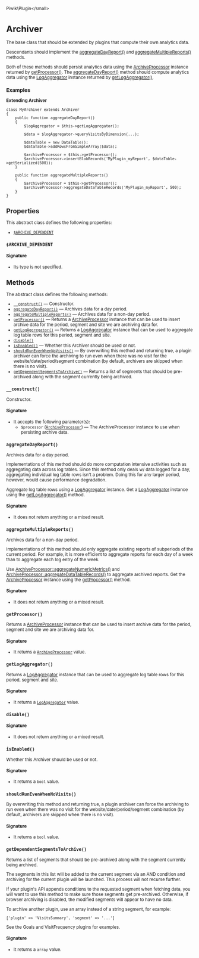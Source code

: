 <small>Piwik\Plugin\</small>

Archiver
========

The base class that should be extended by plugins that compute their own analytics data.

Descendants should implement the [aggregateDayReport()](/api-reference/Piwik/Plugin/Archiver#aggregatedayreport) and [aggregateMultipleReports()](/api-reference/Piwik/Plugin/Archiver#aggregatemultiplereports)
methods.

Both of these methods should persist analytics data using the [ArchiveProcessor](/api-reference/Piwik/ArchiveProcessor)
instance returned by [getProcessor()](/api-reference/Piwik/Plugin/Archiver#getprocessor). The [aggregateDayReport()](/api-reference/Piwik/Plugin/Archiver#aggregatedayreport) method should
compute analytics data using the [LogAggregator](/api-reference/Piwik/DataAccess/LogAggregator) instance
returned by [getLogAggregator()](/api-reference/Piwik/Plugin/Archiver#getlogaggregator).

### Examples

**Extending Archiver**

    class MyArchiver extends Archiver
    {
        public function aggregateDayReport()
        {
            $logAggregator = $this->getLogAggregator();

            $data = $logAggregator->queryVisitsByDimension(...);

            $dataTable = new DataTable();
            $dataTable->addRowsFromSimpleArray($data);

            $archiveProcessor = $this->getProcessor();
            $archiveProcessor->insertBlobRecords('MyPlugin_myReport', $dataTable->getSerialized(500));
        }

        public function aggregateMultipleReports()
        {
            $archiveProcessor = $this->getProcessor();
            $archiveProcessor->aggregateDataTableRecords('MyPlugin_myReport', 500);
        }
    }

Properties
----------

This abstract class defines the following properties:

- [`$ARCHIVE_DEPENDENT`](#$archive_dependent)

<a name="$archive_dependent" id="$archive_dependent"></a>
<a name="ARCHIVE_DEPENDENT" id="ARCHIVE_DEPENDENT"></a>
### `$ARCHIVE_DEPENDENT`

#### Signature

- Its type is not specified.


Methods
-------

The abstract class defines the following methods:

- [`__construct()`](#__construct) &mdash; Constructor.
- [`aggregateDayReport()`](#aggregatedayreport) &mdash; Archives data for a day period.
- [`aggregateMultipleReports()`](#aggregatemultiplereports) &mdash; Archives data for a non-day period.
- [`getProcessor()`](#getprocessor) &mdash; Returns a [ArchiveProcessor](/api-reference/Piwik/ArchiveProcessor) instance that can be used to insert archive data for the period, segment and site we are archiving data for.
- [`getLogAggregator()`](#getlogaggregator) &mdash; Returns a [LogAggregator](/api-reference/Piwik/DataAccess/LogAggregator) instance that can be used to aggregate log table rows for this period, segment and site.
- [`disable()`](#disable)
- [`isEnabled()`](#isenabled) &mdash; Whether this Archiver should be used or not.
- [`shouldRunEvenWhenNoVisits()`](#shouldrunevenwhennovisits) &mdash; By overwriting this method and returning true, a plugin archiver can force the archiving to run even when there was no visit for the website/date/period/segment combination (by default, archivers are skipped when there is no visit).
- [`getDependentSegmentsToArchive()`](#getdependentsegmentstoarchive) &mdash; Returns a list of segments that should be pre-archived along with the segment currently being archived.

<a name="__construct" id="__construct"></a>
<a name="__construct" id="__construct"></a>
### `__construct()`

Constructor.

#### Signature

-  It accepts the following parameter(s):
    - `$processor` ([`ArchiveProcessor`](../../Piwik/ArchiveProcessor.md)) &mdash;
       The ArchiveProcessor instance to use when persisting archive data.

<a name="aggregatedayreport" id="aggregatedayreport"></a>
<a name="aggregateDayReport" id="aggregateDayReport"></a>
### `aggregateDayReport()`

Archives data for a day period.

Implementations of this method should do more computation intensive activities such
as aggregating data across log tables. Since this method only deals w/ data logged for a day,
aggregating individual log table rows isn't a problem. Doing this for any larger period,
however, would cause performance degradation.

Aggregate log table rows using a [LogAggregator](/api-reference/Piwik/DataAccess/LogAggregator) instance. Get a
[LogAggregator](/api-reference/Piwik/DataAccess/LogAggregator) instance using the [getLogAggregator()](/api-reference/Piwik/Plugin/Archiver#getlogaggregator) method.

#### Signature

- It does not return anything or a mixed result.

<a name="aggregatemultiplereports" id="aggregatemultiplereports"></a>
<a name="aggregateMultipleReports" id="aggregateMultipleReports"></a>
### `aggregateMultipleReports()`

Archives data for a non-day period.

Implementations of this method should only aggregate existing reports of subperiods of the
current period. For example, it is more efficient to aggregate reports for each day of a
week than to aggregate each log entry of the week.

Use [ArchiveProcessor::aggregateNumericMetrics()](/api-reference/Piwik/ArchiveProcessor#aggregatenumericmetrics) and [ArchiveProcessor::aggregateDataTableRecords()](/api-reference/Piwik/ArchiveProcessor#aggregatedatatablerecords)
to aggregate archived reports. Get the [ArchiveProcessor](/api-reference/Piwik/ArchiveProcessor) instance using the [getProcessor()](/api-reference/Piwik/Plugin/Archiver#getprocessor)
method.

#### Signature

- It does not return anything or a mixed result.

<a name="getprocessor" id="getprocessor"></a>
<a name="getProcessor" id="getProcessor"></a>
### `getProcessor()`

Returns a [ArchiveProcessor](/api-reference/Piwik/ArchiveProcessor) instance that can be used to insert archive data for
the period, segment and site we are archiving data for.

#### Signature

- It returns a [`ArchiveProcessor`](../../Piwik/ArchiveProcessor.md) value.

<a name="getlogaggregator" id="getlogaggregator"></a>
<a name="getLogAggregator" id="getLogAggregator"></a>
### `getLogAggregator()`

Returns a [LogAggregator](/api-reference/Piwik/DataAccess/LogAggregator) instance that can be used to aggregate log table rows
for this period, segment and site.

#### Signature

- It returns a [`LogAggregator`](../../Piwik/DataAccess/LogAggregator.md) value.

<a name="disable" id="disable"></a>
<a name="disable" id="disable"></a>
### `disable()`

#### Signature

- It does not return anything or a mixed result.

<a name="isenabled" id="isenabled"></a>
<a name="isEnabled" id="isEnabled"></a>
### `isEnabled()`

Whether this Archiver should be used or not.

#### Signature

- It returns a `bool` value.

<a name="shouldrunevenwhennovisits" id="shouldrunevenwhennovisits"></a>
<a name="shouldRunEvenWhenNoVisits" id="shouldRunEvenWhenNoVisits"></a>
### `shouldRunEvenWhenNoVisits()`

By overwriting this method and returning true, a plugin archiver can force the archiving to run even when there
was no visit for the website/date/period/segment combination
(by default, archivers are skipped when there is no visit).

#### Signature

- It returns a `bool` value.

<a name="getdependentsegmentstoarchive" id="getdependentsegmentstoarchive"></a>
<a name="getDependentSegmentsToArchive" id="getDependentSegmentsToArchive"></a>
### `getDependentSegmentsToArchive()`

Returns a list of segments that should be pre-archived along with the segment currently being archived.

The segments in this list will be added to the current segment via an AND condition and archiving
for the current plugin will be launched. This process will not recurse further.

If your plugin's API appends conditions to the requested segment when fetching data, you will want to
use this method to make sure those segments get pre-archived. Otherwise, if browser archiving is disabled,
the modified segments will appear to have no data.

To archive another plugin, use an array instead of a string segment, for example:

```
['plugin' => 'VisitsSummary', 'segment' => '...']
```

See the Goals and VisitFrequency plugins for examples.

#### Signature

- It returns a `array` value.

